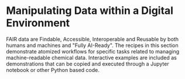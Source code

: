 # Manipulating Data within a Digital Environment

FAIR data are Findable, Accessible, Interoperable and Reusable by both humans and machines and "Fully AI-Ready". The 
recipes in this section demonstrate atomized workflows for specific tasks related to managing machine-readable chemical 
data. Interactive examples are included as demonstrations that can be copied and executed through a Jupyter notebook or 
other Python based code.  
